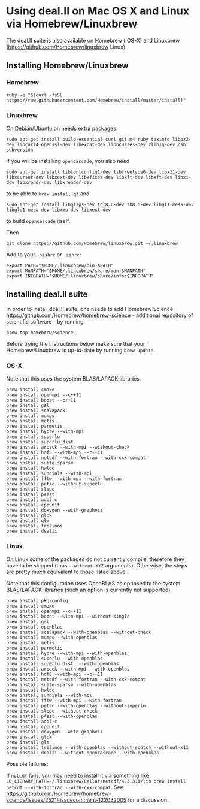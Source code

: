 # Using deal.II on Mac OS X and Linux via Homebrew/Linuxbrew

The deal.II suite is also available on Homebrew ( OS-X) and Linuxbrew (https://github.com/Homebrew/linuxbrew Linux).

## Installing Homebrew/Linuxbrew

### Homebrew
```
ruby -e "$(curl -fsSL https://raw.githubusercontent.com/Homebrew/install/master/install)"
```
### Linuxbrew
On Debian/Ubuntu on needs extra packages:
```
sudo apt-get install build-essential curl git m4 ruby texinfo libbz2-dev libcurl4-openssl-dev libexpat-dev libncurses-dev zlib1g-dev csh subversion
```

If you will be installing `opencascade`, you also need
```
sudo apt-get install libfontconfig1-dev libfreetype6-dev libx11-dev libxcursor-dev libxext-dev libxfixes-dev libxft-dev libxft-dev libxi-dev libxrandr-dev libxrender-dev
```
to be able to `brew install qt` and 
```
sudo apt-get install libgl2ps-dev tcl8.6-dev tk8.6-dev libgl1-mesa-dev libglu1-mesa-dev libxmu-dev libxext-dev
```
to build `opencascade` itself.

Then

```
git clone https://github.com/Homebrew/linuxbrew.git ~/.linuxbrew
```

Add to your `.bashrc` or `.zshrc`:
```
export PATH="$HOME/.linuxbrew/bin:$PATH"
export MANPATH="$HOME/.linuxbrew/share/man:$MANPATH"
export INFOPATH="$HOME/.linuxbrew/share/info:$INFOPATH"
```
## Installing deal.II suite
In order to install deal.II suite, one needs to add Homebrew Science https://github.com/Homebrew/homebrew-science - additional repository 
of scientific software - by running 
```
brew tap homebrew/science
```
Before trying the instructions below make sure that your Homebrew/Linuxbrew is up-to-date 
by running `brew update`.
### OS-X
Note that this uses the system BLAS/LAPACK libraries.
```
brew install cmake
brew install openmpi --c++11
brew install boost --c++11
brew install gsl
brew install scalapack
brew install mumps
brew install metis
brew install parmetis
brew install hypre --with-mpi
brew install superlu
brew install superlu_dist
brew install arpack --with-mpi --without-check
brew install hdf5 --with-mpi --c++11
brew install netcdf --with-fortran --with-cxx-compat
brew install suite-sparse
brew install hwloc
brew install sundials --with-mpi
brew install fftw --with-mpi --with-fortran
brew install petsc --without-superlu
brew install slepc
brew install p4est
brew install adol-c
brew install cppunit
brew install doxygen --with-graphviz
brew install glpk
brew install glm
brew install trilinos
brew install dealii
```

### Linux
On Linux some of the packages do not currently compile, therefore they have to be skipped (thus `--without-XYZ` arguments). Otherwise, the steps are pretty much equivalent to those listed above.

Note that this configuration uses OpenBLAS as opposed to the system BLAS/LAPACK libraries (such an option is currently not supported).
```
brew install pkg-config
brew install cmake
brew install openmpi --c++11
brew install boost --with-mpi --without-single
brew install gsl
brew install openblas
brew install scalapack --with-openblas --without-check
brew install mumps --with-openblas
brew install metis
brew install parmetis
brew install hypre --with-mpi --with-openblas
brew install superlu --with-openblas
brew install superlu_dist  --with-openblas
brew install arpack --with-mpi --with-openblas
brew install hdf5 --with-mpi --c++11
brew install netcdf --with-fortran --with-cxx-compat
brew install suite-sparse --with-openblas
brew install hwloc
brew install sundials --with-mpi
brew install fftw --with-mpi --with-fortran
brew install petsc --with-openblas --without-superlu
brew install slepc --without-check
brew install p4est --with-openblas
brew install adol-c
brew install cppunit
brew install doxygen --with-graphviz
brew install glpk
brew install glm
brew install trilinos --with-openblas --without-scotch --without-x11
brew install dealii --without-opencascade --with-openblas
```

Possible failures:

If `netcdf` fails, you may need to install it via something like `LD_LIBRARY_PATH=~/.linuxbrew/Cellar/netcdf/4.3.3.1/lib brew install netcdf --with-fortran --with-cxx-compat`. 
See https://github.com/Homebrew/homebrew-science/issues/2521#issuecomment-122032005 for a discussion.